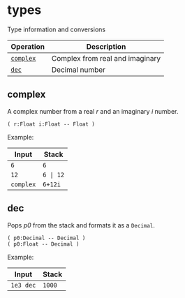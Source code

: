 <!-- Document generated by "gen-doc"; DO NOT EDIT -->
# types

Type information and conversions

| Operation           | Description
|---------------------|---------------
| [`complex`](#complex) | Complex from real and imaginary
| [`dec`](#dec)       | Decimal number


## complex

A complex number from a real *r* and an imaginary *i* number.

	( r:Float i:Float -- Float )

Example:

<!-- test: complex -->

| Input     | Stack
|-----------|---------------
| `6      ` | `6` 
| `12     ` | `6 \| 12` 
| `complex` | `6+12i` 

## dec

Pops *p0* from the stack and formats it as a `Decimal`.

	( p0:Decimal -- Decimal )
	( p0:Float -- Decimal )

Example:

<!-- test: dec -->

| Input     | Stack
|-----------|---------------
| `1e3 dec` | `1000` 
